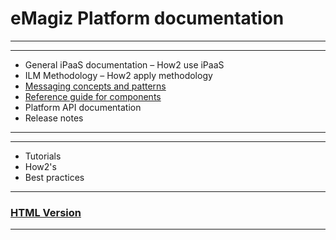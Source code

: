 # eMagiz Platform documentation
---

---
- General iPaaS documentation  – How2 use iPaaS
- ILM Methodology – How2 apply methodology
- [Messaging concepts and patterns](messaging/index.md)
- [Reference guide for components](/referenceguide/index.md) 
- Platform API documentation
- Release notes

---

---

- Tutorials 
- How2's
- Best practices

---
### [HTML Version](https://skemagiz.github.io/emdocs/) 
---

